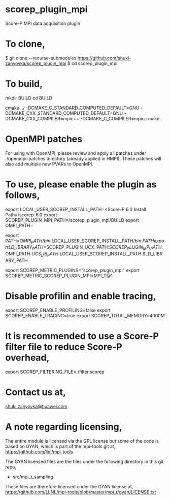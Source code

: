 # scorep_plugin_mpi

Score-P MPI data acquisition plugin

# To clone,

$ git clone --recurse-submodules  https://github.com/shuki-zanyovka/scorep_plugin_mpi
$ cd scorep_plugin_mpi

# To build,

mkdir BUILD
cd BUILD

cmake ../ -DCMAKE_C_STANDARD_COMPUTED_DEFAULT=GNU -DCMAKE_CXX_STANDARD_COMPUTED_DEFAULT=GNU -DCMAKE_CXX_COMPILER=mpic++ -DCMAKE_C_COMPILER=mpicc
make


# OpenMPI patches

For using with OpenMPI, please review and apply all patches under ./openmpi-patches directory (already applied in HMPI). These patches will also add multiple new PVARs to OpenMPI.

# To use, please enable the plugin as follows,

export LOCAL_USER_SCOREP_INSTALL_PATH=<Score-P 6.0 Install Path>/scorep-6.0
export SCOREP_PLUGIN_MPI_PATH=<Plugin Path>/scorep_plugin_mpi/BUILD
export OMPI_PATH=<OpenMPI Install Path>

export PATH=$OMPI_PATH/bin:$LOCAL_USER_SCOREP_INSTALL_PATH/bin:$PATH
export LD_LIBRARY_PATH=$SCOREP_PLUGIN_UCX_PATH:$SCOREP_PLUGIN_MPI_PATH:$OMPI_PATH:$UCS_LIB_PATH:$LOCAL_USER_SCOREP_INSTALL_PATH:$LD_LIBRARY_PATH

export SCOREP_METRIC_PLUGINS="scorep_plugin_mpi"
export SCOREP_METRIC_SCOREP_PLUGIN_MPI=MPI_T@1

# Disable profilin and enable tracing,

export SCOREP_ENABLE_PROFILING=false
export SCOREP_ENABLE_TRACING=true
export SCOREP_TOTAL_MEMORY=4000M

# It is recommended to use a Score-P filter file to reduce Score-P overhead,

export SCOREP_FILTERING_FILE=./filter.scorep

# Contact us at,

shuki.zanyovka@huawei.com

# A note regarding licensing,

The entire module is licensed via the GPL license but some of the code is based on GYAN, which is part of the mpi-tools git at, 
https://github.com/llnl/mpi-tools

The GYAN licensed files are the files under the following directory in this git repo,
- src/mpi_t_sampling

These files are therefore licensed under the GYAN license at,
https://github.com/LLNL/mpi-tools/blob/master/mpi_t/gyan/LICENSE.txt

